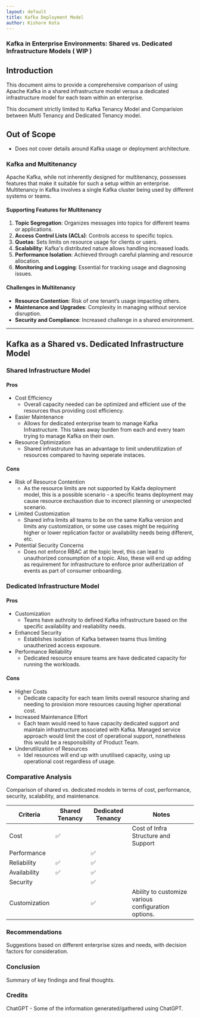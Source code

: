 ```yaml
---
layout: default
title: Kafka Deployment Model
author: Kishore Kota
---
```



### Kafka in Enterprise Environments: Shared vs. Dedicated Infrastructure Models ( WIP )

## Introduction
This document aims to provide a comprehensive comparison of using Apache Kafka in a shared infrastructure model versus a dedicated infrastructure model for each team within an enterprise.

This document strictly limited to Kafka Tenancy Model and Comparision between Multi Tenancy and Dedicated Tenancy model.


## Out of Scope

- Does not cover details around Kafka usage or deployment architecture.

### Kafka and Multitenancy
Apache Kafka, while not inherently designed for multitenancy, possesses features that make it suitable for such a setup within an enterprise. Multitenancy in Kafka involves a single Kafka cluster being used by different systems or teams.

#### Supporting Features for Multitenancy
1. **Topic Segregation**: Organizes messages into topics for different teams or applications.
2. **Access Control Lists (ACLs)**: Controls access to specific topics.
3. **Quotas**: Sets limits on resource usage for clients or users.
4. **Scalability**: Kafka's distributed nature allows handling increased loads.
5. **Performance Isolation**: Achieved through careful planning and resource allocation.
6. **Monitoring and Logging**: Essential for tracking usage and diagnosing issues.

#### Challenges in Multitenancy
- **Resource Contention**: Risk of one tenant’s usage impacting others.
- **Maintenance and Upgrades**: Complexity in managing without service disruption.
- **Security and Compliance**: Increased challenge in a shared environment.

---

## Kafka as a Shared vs. Dedicated Infrastructure Model

### Shared Infrastructure Model
#### Pros
- Cost Efficiency 
  * Overall capacity needed can be optimized and efficient use of the resources thus providing cost efficiency.
- Easier Maintenance
  * Allows for dedicated enterprise team to manage Kafka Infrastructure. This takes away burden from each and every team trying to manage Kafka on their own.
- Resource Optimization
  * Shared infrastruture has an advantage to limit underutilization of resources compared to having seperate instaces.

#### Cons
- Risk of Resource Contention
   * As the resource limits are not supported by Kakfa deployment model, this is a possible scenario - a specific teams deployment may cause resource exchaustion due to incorect planning or unexpected scenario.  
- Limited Customization
  * Shared infra limits all teams to be on the same Kafka version and limits any customization, or some use cases might be requiring higher or lower replication factor or availability needs being different, etc.
- Potential Security Concerns
  * Does not enforce RBAC at the topic level, this can lead to unauthorized consumption of a topic. Also, these will end up adding as requirement for infrastructure to enforce prior autherization of events as part of consumer onboarding.

### Dedicated Infrastructure Model
#### Pros
- Customization
  * Teams have authroity to defined Kafka infrastructure based on the specific availability and realiability needs.
- Enhanced Security
  * Establishes isolation of Kafka between teams thus limiting unautherized access exposure. 
- Performance Reliability
  * Dedicated resource ensure teams are have dedicated capacity for running the workloads.

#### Cons
- Higher Costs
  * Dedicate capacity for each team limits overall resource sharing and needing to provision more resources causing higher operational cost.
- Increased Maintenance Effort
  * Each team would need to have capacity dedicated support and maintain infrastructure associated with Kafka. Managed service approach would limit the cost of operational support, nonetheless this would be a responsibility of Product Team.
- Underutilization of Resources
  * Idel resources will end up with unutilised capacity, using up operational cost regardless of usage.

### Comparative Analysis
Comparison of shared vs. dedicated models in terms of cost, performance, security, scalability, and maintenance.



| Criteria         | Shared Tenancy | Dedicated Tenancy | Notes |
|------------------|---------------------|----------------------|-----------------|
| Cost             |  ✅         |                   | Cost of Infra Structure and Support           |
| Performance  |               | ✅             |             |
| Reliability              | ✅              | ✅             |          |
| Availability | ✅ | ✅  | |
| Security |  | ✅ | |
| Customization | | ✅ | Ability to customize various configuration options.|




### Recommendations
Suggestions based on different enterprise sizes and needs, with decision factors for consideration.

### Conclusion
Summary of key findings and final thoughts.


### Credits
ChatGPT - Some of the information generated/gathered using ChatGPT.